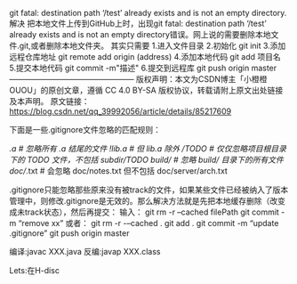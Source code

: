 git fatal: destination path ‘/test’ already exists and is not an empty directory.解决
把本地文件上传到GitHub上时，出现git fatal: destination path ‘/test’ already exists and is not an empty directory错误。网上说的需要删除本地文件.git,或者删除本地文件夹。
其实只需要
1.进入文件目录
2.初始化 git init
3.添加远程仓库地址 git remote add origin (address)
4.添加本地代码 git add 项目名
5.提交本地代码 git commit -m"描述"
6.提交到远程库 git push origin master
————————————————
版权声明：本文为CSDN博主「小橙橙OUOU」的原创文章，遵循 CC 4.0 BY-SA 版权协议，转载请附上原文出处链接及本声明。
原文链接：https://blog.csdn.net/qq_39992056/article/details/85217609

下面是一些.gitignore文件忽略的匹配规则：

*.a       # 忽略所有 .a 结尾的文件
!lib.a    # 但 lib.a 除外
/TODO     # 仅仅忽略项目根目录下的 TODO 文件，不包括 subdir/TODO
build/    # 忽略 build/ 目录下的所有文件
doc/*.txt # 会忽略 doc/notes.txt 但不包括 doc/server/arch.txt

.gitignore只能忽略那些原来没有被track的文件，如果某些文件已经被纳入了版本管理中，则修改.gitignore是无效的。那么解决方法就是先把本地缓存删除（改变成未track状态），然后再提交：
输入：
git rm -r –cached filePath
git commit -m “remove xx”
或者：
git rm -r -–cached .
git add .
git commit -m “update .gitignore”
git push origin master

编译:javac XXX.java
反编:javap XXX.class

Lets:在H-disc











